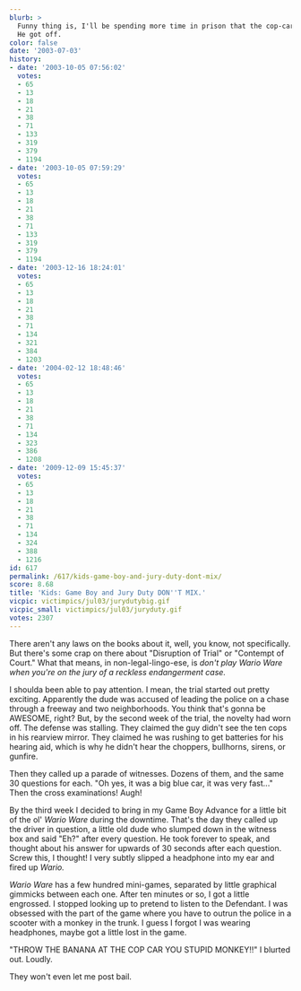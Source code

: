 ```yaml
---
blurb: >
  Funny thing is, I'll be spending more time in prison that the cop-car-chase dude.
  He got off.
color: false
date: '2003-07-03'
history:
- date: '2003-10-05 07:56:02'
  votes:
  - 65
  - 13
  - 18
  - 21
  - 38
  - 71
  - 133
  - 319
  - 379
  - 1194
- date: '2003-10-05 07:59:29'
  votes:
  - 65
  - 13
  - 18
  - 21
  - 38
  - 71
  - 133
  - 319
  - 379
  - 1194
- date: '2003-12-16 18:24:01'
  votes:
  - 65
  - 13
  - 18
  - 21
  - 38
  - 71
  - 134
  - 321
  - 384
  - 1203
- date: '2004-02-12 18:48:46'
  votes:
  - 65
  - 13
  - 18
  - 21
  - 38
  - 71
  - 134
  - 323
  - 386
  - 1208
- date: '2009-12-09 15:45:37'
  votes:
  - 65
  - 13
  - 18
  - 21
  - 38
  - 71
  - 134
  - 324
  - 388
  - 1216
id: 617
permalink: /617/kids-game-boy-and-jury-duty-dont-mix/
score: 8.68
title: 'Kids: Game Boy and Jury Duty DON''T MIX.'
vicpic: victimpics/jul03/jurydutybig.gif
vicpic_small: victimpics/jul03/juryduty.gif
votes: 2307
---
```


There aren't any laws on the books about it, well, you know, not
specifically. But there's some crap on there about "Disruption of Trial"
or "Contempt of Court." What that means, in non-legal-lingo-ese, is
*don't play Wario Ware when you're on the jury of a reckless
endangerment case.*

I shoulda been able to pay attention. I mean, the trial started out
pretty exciting. Apparently the dude was accused of leading the police
on a chase through a freeway and two neighborhoods. You think that's
gonna be AWESOME, right? But, by the second week of the trial, the
novelty had worn off. The defense was stalling. They claimed the guy
didn't see the ten cops in his rearview mirror. They claimed he was
rushing to get batteries for his hearing aid, which is why he didn't
hear the choppers, bullhorns, sirens, or gunfire.

Then they called up a parade of witnesses. Dozens of them, and the same
30 questions for each. "Oh yes, it was a big blue car, it was very
fast..." Then the cross examinations! Augh!

By the third week I decided to bring in my Game Boy Advance for a little
bit of the ol' *Wario Ware* during the downtime. That's the day they
called up the driver in question, a little old dude who slumped down in
the witness box and said "Eh?" after every question. He took forever to
speak, and thought about his answer for upwards of 30 seconds after each
question. Screw this, I thought! I very subtly slipped a headphone into
my ear and fired up *Wario.*

*Wario Ware* has a few hundred mini-games, separated by little graphical
gimmicks between each one. After ten minutes or so, I got a little
engrossed. I stopped looking up to pretend to listen to the Defendant. I
was obsessed with the part of the game where you have to outrun the
police in a scooter with a monkey in the trunk. I guess I forgot I was
wearing headphones, maybe got a little lost in the game.

"THROW THE BANANA AT THE COP CAR YOU STUPID MONKEY!!" I blurted out.
Loudly.

They won't even let me post bail.